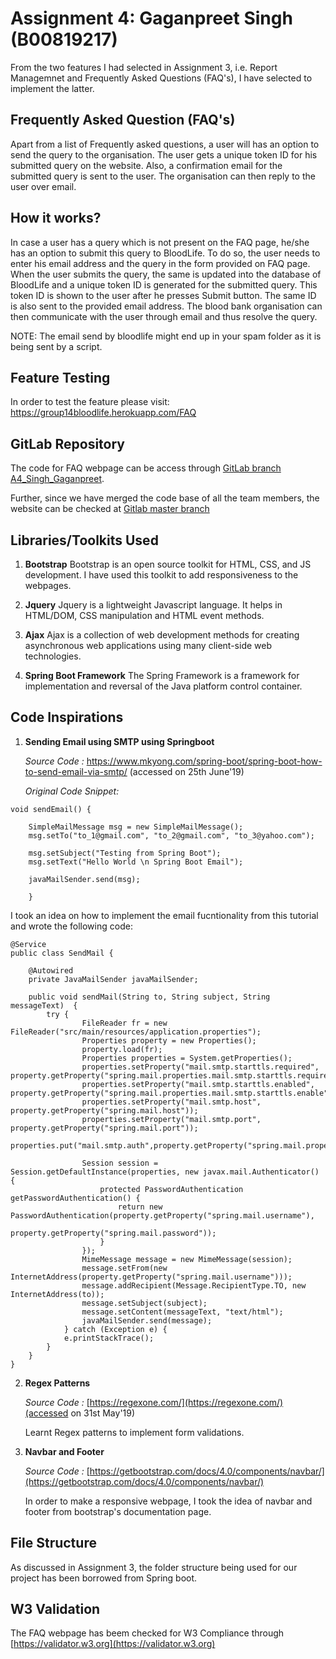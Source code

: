 # Assignment 4: Gaganpreet Singh (B00819217)

From the two features I had selected in Assignment 3, i.e. Report Managemnet and Frequently Asked Questions (FAQ's), I have selected to implement the latter.

## Frequently Asked Question (FAQ's)
Apart from a list of Frequently asked questions, a user will has an option to send the query to the organisation. 
The user gets a unique token ID for his submitted query on the website. Also, a confirmation email for the submitted query is sent to the user.
The organisation can then reply to the user over email.

## How it works?
In case a user has a query which is not present on the FAQ page, he/she has an option to submit this query to BloodLife. 
To do so, the user needs to enter his email address and the query in the form provided on FAQ page.
When the user submits the query, the same is updated into the database of BloodLife and a unique token ID is generated for the submitted query.
This token ID is shown to the user after he presses Submit button. The same ID is also sent to the provided email address.
The blood bank organisation can then communicate with the user through email and thus resolve the query.

NOTE: The email send by bloodlife might end up in your spam folder as it is being sent by a script.

## Feature Testing
In order to test the feature please visit: https://group14bloodlife.herokuapp.com/FAQ

## GitLab Repository

The code for FAQ webpage can be access through [GitLab branch A4_Singh_Gaganpreet](https://git.cs.dal.ca/mahagaokar/Group14_TechGoons/tree/A4_Singh_Gaganpreet).

Further, since we have merged the code base of all the team members, the website can be checked at [Gitlab master branch](https://git.cs.dal.ca/mahagaokar/Group14_TechGoons/tree/master)
 
## Libraries/Toolkits Used
 1. **Bootstrap**
    Bootstrap is an open source toolkit for HTML, CSS, and JS development. I have used this toolkit to add responsiveness to the webpages.

 2. **Jquery**
    Jquery is a lightweight Javascript language. It helps in HTML/DOM, CSS manipulation and HTML event methods. 

 3. **Ajax**
    Ajax is a collection of web development methods for creating asynchronous web applications using many client-side web technologies.

 4. **Spring Boot Framework**
    The Spring Framework is a framework for implementation and reversal of the Java platform control container.

## Code Inspirations

 1. **Sending Email using SMTP using Springboot** 
 
    *Source Code :* https://www.mkyong.com/spring-boot/spring-boot-how-to-send-email-via-smtp/ (accessed on 25th June'19)
    
    *Original Code Snippet:*
```
void sendEmail() {

    SimpleMailMessage msg = new SimpleMailMessage();
    msg.setTo("to_1@gmail.com", "to_2@gmail.com", "to_3@yahoo.com");

    msg.setSubject("Testing from Spring Boot");
    msg.setText("Hello World \n Spring Boot Email");
    
    javaMailSender.send(msg);

    } 
```
 I took an idea on how to implement the email fucntionality from this tutorial and wrote the following code:
```
@Service
public class SendMail {
	
    @Autowired
    private JavaMailSender javaMailSender;
	 	
    public void sendMail(String to, String subject, String messageText)  {
        try {
                FileReader fr = new FileReader("src/main/resources/application.properties");
				Properties property = new Properties();
				property.load(fr);
				Properties properties = System.getProperties();
				properties.setProperty("mail.smtp.starttls.required", property.getProperty("spring.mail.properties.mail.smtp.starttls.required"));
				properties.setProperty("mail.smtp.starttls.enabled", property.getProperty("spring.mail.properties.mail.smtp.starttls.enable"));
				properties.setProperty("mail.smtp.host", property.getProperty("spring.mail.host"));
				properties.setProperty("mail.smtp.port", property.getProperty("spring.mail.port"));
				properties.put("mail.smtp.auth",property.getProperty("spring.mail.properties.mail.smtp.starttls.enable"));

				Session session = Session.getDefaultInstance(properties, new javax.mail.Authenticator() {
					protected PasswordAuthentication getPasswordAuthentication() {
						return new PasswordAuthentication(property.getProperty("spring.mail.username"),
								property.getProperty("spring.mail.password"));
					}
				});
				MimeMessage message = new MimeMessage(session);
				message.setFrom(new InternetAddress(property.getProperty("spring.mail.username")));
				message.addRecipient(Message.RecipientType.TO, new InternetAddress(to));
				message.setSubject(subject);
				message.setContent(messageText, "text/html");
				javaMailSender.send(message);
			} catch (Exception e) {
		    e.printStackTrace();
        }
    }
}
```

    
 
 2. **Regex Patterns**
 
    *Source Code :* [https://regexone.com/](https://regexone.com/)(accessed on 31st May'19)

    Learnt Regex patterns to implement form validations.
    
 3. **Navbar and Footer**
        
    *Source Code :* [https://getbootstrap.com/docs/4.0/components/navbar/](https://getbootstrap.com/docs/4.0/components/navbar/)

    In order to make a responsive webpage, I took the idea of navbar and footer from bootstrap's documentation page.

## File Structure
As discussed in Assignment 3, the folder structure being used for our project has been borrowed from Spring boot.
    
## W3 Validation

The FAQ webpage has beem checked for W3 Compliance through [https://validator.w3.org](https://validator.w3.org)
